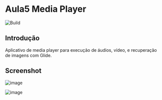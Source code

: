 # Aula5 Media Player
![Build](https://img.shields.io/static/v1?label=Versão&message=1.0&color=green) <br>

## Introdução
Aplicativo de media player para execução de áudios, vídeo, e recuperação de imagens com Glide.

## Screenshot
![image](https://user-images.githubusercontent.com/67007295/185010910-6c45cf30-03ff-4937-911b-be060fe9956c.png)

![image](https://user-images.githubusercontent.com/67007295/185011582-413a1051-5548-4c8e-9a24-7b77490930b8.png)


